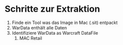 Schritte zur Extraktion
=====

1. Finde ein Tool was das Image in Mac (.sit) entpackt
2. WarData enthält alle Daten
3. Identifiziere WarData as Warcraft DataFile
    1. MAC Retail 